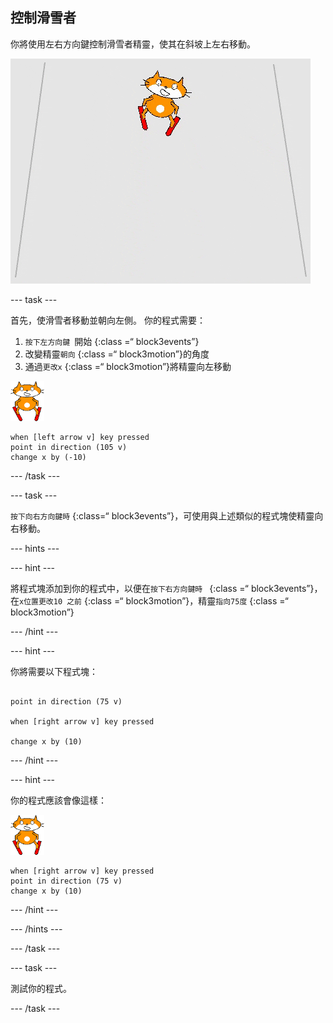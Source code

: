 ## 控制滑雪者

你將使用左右方向鍵控制滑雪者精靈，使其在斜坡上左右移動。

![滑雪者移動](images/skier_moving.gif)

--- task ---

首先，使滑雪者移動並朝向左側。 你的程式需要：

1. `按下左方向鍵 `開始 {:class =“ block3events”}
1. 改變精靈`朝向` {:class =“ block3motion”}的角度
1. 通過`更改x` {:class =“ block3motion”}將精靈向左移動

![滑雪貓精靈](images/skier_sprite_small.png)

```blocks3
when [left arrow v] key pressed
point in direction (105 v)
change x by (-10)
```

--- /task ---

--- task ---

`按下向右方向鍵時` {:class=“ block3events”}，可使用與上述類似的程式塊使精靈向右移動。

--- hints ---

--- hint ---

將程式塊添加到你的程式中，以便在`按下右方向鍵時 ` {:class =“ block3events”}，在`x位置更改10 之前` {:class =“ block3motion”}，精靈`指向75度` {:class =“ block3motion”}

--- /hint ---

--- hint ---

你將需要以下程式塊：

```blocks3

point in direction (75 v)

when [right arrow v] key pressed

change x by (10)
```

--- /hint ---

--- hint ---

你的程式應該會像這樣：

![滑雪貓精靈](images/skier_sprite_small.png)

```blocks3
when [right arrow v] key pressed
point in direction (75 v)
change x by (10)
```

--- /hint ---

--- /hints ---

--- /task ---

--- task ---

測試你的程式。

--- /task ---